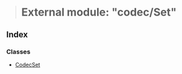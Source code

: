 > # External module: "codec/Set"

## Index

### Classes

* [CodecSet](../classes/_codec_set_.codecset.md)